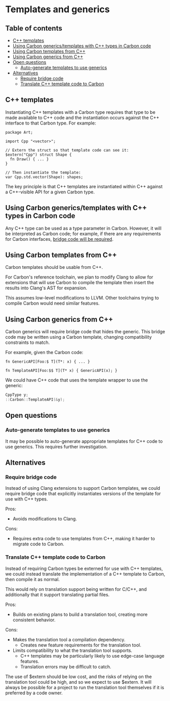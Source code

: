 # Templates and generics

<!--
Part of the Carbon Language project, under the Apache License v2.0 with LLVM
Exceptions. See /LICENSE for license information.
SPDX-License-Identifier: Apache-2.0 WITH LLVM-exception
-->

## Table of contents

<!-- toc -->

- [C++ templates](#c-templates)
- [Using Carbon generics/templates with C++ types in Carbon code](#using-carbon-genericstemplates-with-c-types-in-carbon-code)
- [Using Carbon templates from C++](#using-carbon-templates-from-c)
- [Using Carbon generics from C++](#using-carbon-generics-from-c)
- [Open questions](#open-questions)
  - [Auto-generate templates to use generics](#auto-generate-templates-to-use-generics)
- [Alternatives](#alternatives)
  - [Require bridge code](#require-bridge-code)
  - [Translate C++ template code to Carbon](#translate-c-template-code-to-carbon)

<!-- tocstop -->

## C++ templates

Instantiating C++ templates with a Carbon type requires that type to be made
available to C++ code and the instantiation occurs against the C++ interface to
that Carbon type. For example:

```carbon
package Art;

import Cpp "<vector>";

// Extern the struct so that template code can see it:
$extern("Cpp") struct Shape {
  fn Draw() { ... }
}

// Then instantiate the template:
var Cpp.std.vector(Shape): shapes;
```

The key principle is that C++ templates are instantiated within C++ against a
C++-visible API for a given Carbon type.

## Using Carbon generics/templates with C++ types in Carbon code

Any C++ type can be used as a type parameter in Carbon. However, it will be
interpreted as Carbon code; for example, if there are any requirements for
Carbon interfaces,
[bridge code will be required](user_defined_types.md#implementing-carbon-interfaces-in-c).

## Using Carbon templates from C++

Carbon templates should be usable from C++.

For Carbon's reference toolchain, we plan to modify Clang to allow for
extensions that will use Carbon to compile the template then insert the results
into Clang's AST for expansion.

This assumes low-level modifications to LLVM. Other toolchains trying to compile
Carbon would need similar features.

## Using Carbon generics from C++

Carbon generics will require bridge code that hides the generic. This bridge
code may be written using a Carbon template, changing compatibility constraints
to match.

For example, given the Carbon code:

```carbon
fn GenericAPI[Foo:$ T](T*: x) { ... }

fn TemplateAPI[Foo:$$ T](T* x) { GenericAPI(x); }
```

We could have C++ code that uses the template wrapper to use the generic:

```cc
CppType y;
::Carbon::TemplateAPI(&y);
```

## Open questions

### Auto-generate templates to use generics

It may be possible to auto-generate appropriate templates for C++ code to use
generics. This requires further investigation.

## Alternatives

### Require bridge code

Instead of using Clang extensions to support Carbon templates, we could require
bridge code that explicitly instantiates versions of the template for use with
C++ types.

Pros:

- Avoids modifications to Clang.

Cons:

- Requires extra code to use templates from C++, making it harder to migrate
  code to Carbon.

### Translate C++ template code to Carbon

Instead of requiring Carbon types be externed for use with C++ templates, we
could instead translate the implementation of a C++ template to Carbon, then
compile it as normal.

This would rely on translation support being written for C/C++, and additionally
that it support translating partial files.

Pros:

- Builds on existing plans to build a translation tool, creating more consistent
  behavior.

Cons:

- Makes the translation tool a compilation dependency.
  - Creates new feature requirements for the translation tool.
- Limits compatibility to what the translation tool supports.
  - C++ templates may be particularly likely to use edge-case language features.
  - Translation errors may be difficult to catch.

The use of
$extern should be low cost, and the risks of relying on the
translation tool could be high, and so we expect to use $extern.
It will always be possible for a project to run the translation tool themselves
if it is preferred by a code owner.
